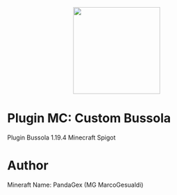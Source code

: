 <div id="header" align="center">
  <img src="https://media.giphy.com/media/WRvCa3rZlSf0waGIx8/giphy.gif" width="200"/>
</div>

# Plugin MC:  Custom Bussola
Plugin Bussola 1.19.4 Minecraft Spigot
# Author 
Mineraft Name: PandaGex (MG MarcoGesualdi)
